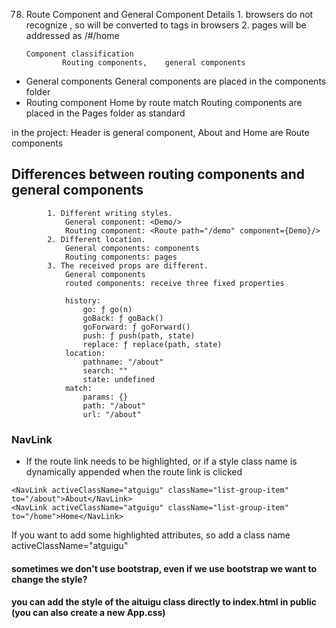 78. Route Component and General Component
		Details
            1. browsers do not recognize <Link>, so <Link> will be converted to <a> tags in browsers
            2. <BrowserRouter>    <HashRouter> pages will be addressed as /#/home
        
        Component classification
                Routing components,    general components
* General components <Home/> General components are placed in the components folder
* Routing component <Route path="/home" component={Home}/> Home by route match
Routing components are placed in the Pages folder as standard
                 
in the project: Header is general component, About and Home are Route components

## Differences between routing components and general components
			1. Different writing styles.
				General component: <Demo/>
				Routing component: <Route path="/demo" component={Demo}/>
			2. Different location.
				General components: components
				Routing components: pages
			3. The received props are different.
				General components
				routed components: receive three fixed properties 

				history:
					go: ƒ go(n)
				    goBack: ƒ goBack()
				    goForward: ƒ goForward()
					push: ƒ push(path, state)
					replace: ƒ replace(path, state)
				location:
				    pathname: "/about"
				    search: ""
					state: undefined
                match:
					params: {}
				    path: "/about"
					url: "/about"


### NavLink
* If the route link needs to be highlighted, or if a style class name is dynamically appended when the route link is clicked
```
<NavLink activeClassName="atguigu" className="list-group-item" to="/about">About</NavLink>
<NavLink activeClassName="atguigu" className="list-group-item" to="/home">Home</NavLink>
```
<NavLink>  If you want to add some highlighted attributes, 
			so add a class name activeClassName="atguigu"
        
#### sometimes we don't use bootstrap, even if we use bootstrap we want to change the style?
#### you can add the style of the aituigu class directly to index.html in public (you can also create a new App.css)
<style>
	.atguigu{
		background-color: rgb(209, 137, 4) !important;
		color: white !important;
		// set the highest permissions in the styles => !important
	}
</style>